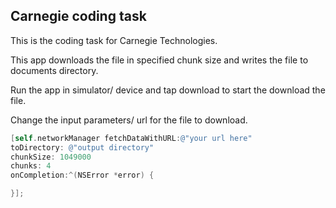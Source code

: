 Carnegie coding task
--------------------

This is the coding task for Carnegie Technologies.

This app downloads the file in specified chunk size and writes the file to documents directory.

Run the app in simulator/ device and tap download to start the download the file.

Change the input parameters/ url for the file to download.


````objective-c
[self.networkManager fetchDataWithURL:@"your url here"
toDirectory: @"output directory"
chunkSize: 1049000
chunks: 4
onCompletion:^(NSError *error) {

}];
````
